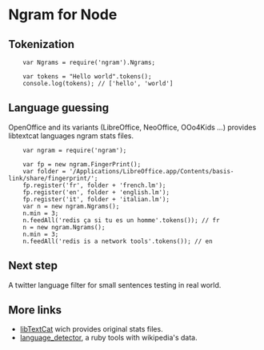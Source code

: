 Ngram for Node
==============

Tokenization
------------

		var Ngrams = require('ngram').Ngrams;
		
		var tokens = "Hello world".tokens();
		console.log(tokens); // ['hello', 'world']

Language guessing
-----------------

OpenOffice and its variants (LibreOffice, NeoOffice, OOo4Kids ...) provides libtextcat languages ngram stats files.

		var ngram = require('ngram');
		
		var fp = new ngram.FingerPrint();
		var folder = '/Applications/LibreOffice.app/Contents/basis-link/share/fingerprint/';
		fp.register('fr', folder + 'french.lm');
		fp.register('en', folder + 'english.lm');
		fp.register('it', folder + 'italian.lm');
		var n = new ngram.Ngrams();
		n.min = 3;
		n.feedAll('redis ça si tu es un homme'.tokens()); // fr
		n = new ngram.Ngrams();
		n.min = 3;
		n.feedAll('redis is a network tools'.tokens()); // en

Next step
---------

A twitter language filter for small sentences testing in real world.

More links
----------

 * [libTextCat](http://software.wise-guys.nl/libtextcat/) wich provides original stats files.
 * [language_detector](https://github.com/feedbackmine/language_detector), a ruby tools with wikipedia's data.